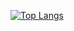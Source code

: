 [![Top Langs](https://github-readme-stats.vercel.app/api/top-langs/?username=caglarcoskuner&layout=compact&theme=dark)](https://github.com/anuraghazra/github-readme-stats)
